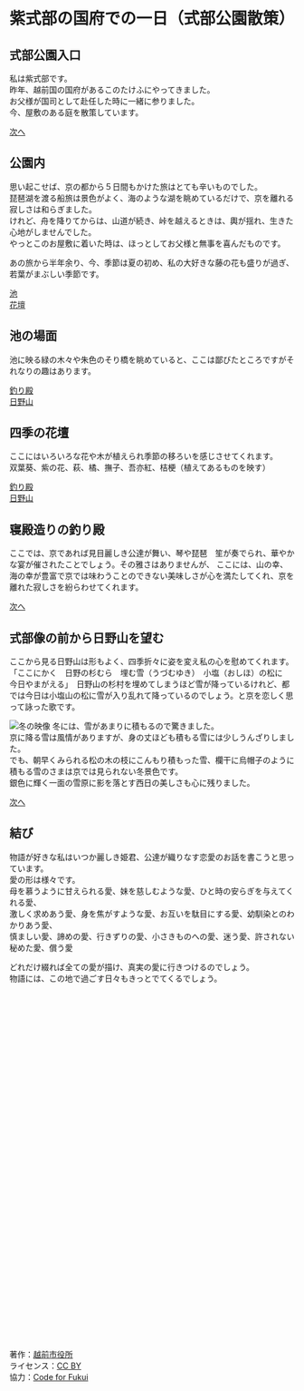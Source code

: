 # 紫式部の国府での一日（式部公園散策）

## 式部公園入口
私は紫式部です。  
昨年、越前国の国府があるこのたけふにやってきました。  
お父様が国司として赴任した時に一緒に参りました。  
今、屋敷のある庭を散策しています。  

[次へ](#公園内)

## 公園内
<!-- 下向の旅の映像 -->
思い起こせば、京の都から５日間もかけた旅はとても辛いものでした。  
琵琶湖を渡る船旅は景色がよく、海のような湖を眺めているだけで、京を離れる寂しさは和らぎました。  
けれど、舟を降りてからは、山道が続き、峠を越えるときは、輿が揺れ、生きた心地がしませんでした。  
やっとこのお屋敷に着いた時は、ほっとしてお父様と無事を喜んだものです。  

あの旅から半年余り、今、季節は夏の初め、私の大好きな藤の花も盛りが過ぎ、若葉がまぶしい季節です。

[池](#池の場面)  
[花壇](#式の花壇)

## 池の場面
池に映る緑の木々や朱色のそり橋を眺めていると、ここは鄙びたところですがそれなりの趣はあります。

[釣り殿](#寝殿造りの釣り殿)  
[日野山](#式部像の前から日野山を望む)

## 四季の花壇
ここにはいろいろな花や木が植えられ季節の移ろいを感じさせてくれます。  
双葉葵、紫の花、萩、橘、撫子、吾亦紅、桔梗（植えてあるものを映す）

[釣り殿](#寝殿造りの釣り殿)  
[日野山](#式部像の前から日野山を望む)

## 寝殿造りの釣り殿
ここでは、京であれば見目麗しき公達が舞い、琴や琵琶　笙が奏でられ、華やかな宴が催されたことでしょう。その雅さはありませんが、
ここには、山の幸、海の幸が豊富で京では味わうことのできない美味しさが心を満たしてくれ、京を離れた寂しさを紛らわせてくれます。

[次へ](#結び)

## 式部像の前から日野山を望む
ここから見る日野山は形もよく、四季折々に姿を変え私の心を慰めてくれます。  
「ここにかく　日野の杉むら　埋む雪（うづむゆき）　小塩（おしほ）の松に　今日やまがえる」　日野山の杉村を埋めてしまうほど雪が降っているけれど、都では今日は小塩山の松に雪が入り乱れて降っているのでしょう。と京を恋しく思って詠った歌です。  
<!-- あれば・・・【冬の映像】 -->
![冬の映像](https://find47.jp/ja/i/dEIMF/image_file?type=thumb)
冬には、雪があまりに積もるので驚きました。  
京に降る雪は風情がありますが、身の丈ほども積もる雪には少しうんざりしました。  
でも、朝早くみられる松の木の枝にこんもり積もった雪、欄干に烏帽子のように積もる雪のさまは京では見られない冬景色です。  
銀色に輝く一面の雪原に影を落とす西日の美しさも心に残りました。  

[次へ](#結び)

## 結び
物語が好きな私はいつか麗しき姫君、公達が織りなす恋愛のお話を書こうと思っています。  
愛の形は様々です。  
母を慕うように甘えられる愛、妹を慈しむような愛、ひと時の安らぎを与えてくれる愛、  
激しく求めあう愛、身を焦がすような愛、お互いを駄目にする愛、幼馴染とのわかりあう愛、  
慎ましい愛、諦めの愛、行きずりの愛、小さきものへの愛、迷う愛、許されない秘めた愛、償う愛

どれだけ綴れば全ての愛が描け、真実の愛に行きつけるのでしょう。  
物語には、この地で過ごす日々もきっとでてくるでしょう。


\
\
\
\
\
\
\
\
\
\
\
\
\
\
\
\
\
\
\
\
\
\
\
\
\
\
\
\
\
\
\
\
\
\
\
\
\
著作：[越前市役所](https://www.city.echizen.lg.jp/)  
ライセンス：[CC BY](https://creativecommons.org/licenses/by/4.0/deed.ja)  
協力：[Code for Fukui](http://code4fukui.github.io/)

